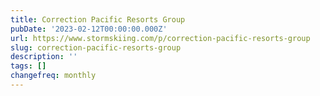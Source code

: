 ```yaml
---
title: Correction Pacific Resorts Group
pubDate: '2023-02-12T00:00:00.000Z'
url: https://www.stormskiing.com/p/correction-pacific-resorts-group
slug: correction-pacific-resorts-group
description: ''
tags: []
changefreq: monthly
---
```


<!-- Add post content below -->
